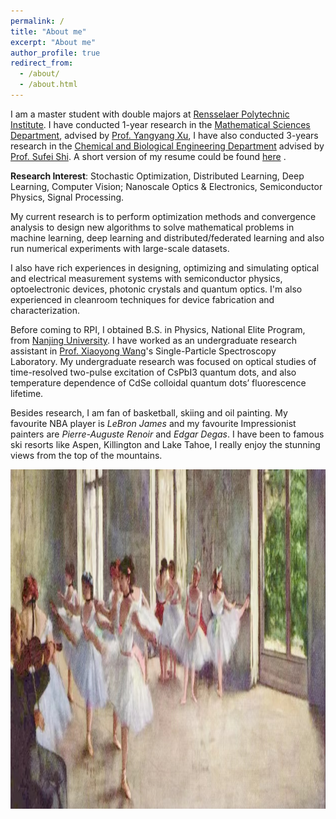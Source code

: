 ```yaml
---
permalink: /
title: "About me"
excerpt: "About me"
author_profile: true
redirect_from: 
  - /about/
  - /about.html
---
```


I am a master student with double majors at [Rensselaer Polytechnic Institute](https://www.rpi.edu). I have conducted 1-year research in the [Mathematical Sciences Department](https://science.rpi.edu/mathematical-sciences), advised by [Prof. Yangyang Xu](https://xu-yangyang.github.io/), I have also conducted 3-years research in the [Chemical and Biological Engineering Department](https://cbe.rpi.edu/) advised by [Prof. Sufei Shi](https://sufei-shi.weebly.com/people.html). A short version of my resume could be found [here](https://msnlbj236.github.io/files/Optical_Resume_Vivian_Miao_Feb27.pdf) .

**Research Interest**: 
Stochastic Optimization, Distributed Learning, Deep Learning, Computer Vision; Nanoscale Optics & Electronics, Semiconductor Physics, Signal Processing.

My current research is to perform optimization methods and convergence analysis to design new algorithms to solve mathematical problems in machine learning, deep learning and distributed/federated learning and also run numerical experiments with large-scale datasets. 

I also have rich experiences in designing, optimizing and simulating optical and electrical measurement systems with semiconductor physics, optoelectronic devices, photonic crystals and quantum optics. I'm also experienced in cleanroom techniques for device fabrication and characterization.

Before coming to RPI, I obtained B.S. in Physics, National Elite Program, from [Nanjing University](https://www.nju.edu.cn/en/main.psp). I have worked as an undergraduate research assistant in [Prof. Xiaoyong Wang](https://sps.nju.edu.cn/)'s Single-Particle Spectroscopy Laboratory. My undergraduate research was focused on optical studies of time-resolved two-pulse excitation of CsPbI3 quantum dots, and also temperature dependence of CdSe colloidal quantum dots’ fluorescence lifetime.

Besides research, I am fan of basketball, skiing and oil painting. My favourite NBA player is *LeBron James* and my favourite Impressionist painters are *Pierre-Auguste Renoir* and *Edgar Degas*. I have been to famous ski resorts like Aspen, Killington and Lake Tahoe, I really enjoy the stunning views from the top of the mountains.  

 <p align="center"><img width="1256" height="543" src='/images/ballet.jpg'></p>
